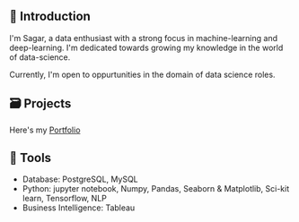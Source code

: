 ## 👦 Introduction

I'm Sagar, a data enthusiast with a strong focus in machine-learning and deep-learning.
I'm dedicated towards growing my knowledge in the world of data-science.

Currently, I'm open to oppurtunities in the domain of data science roles.

## 🗃️ Projects

Here's my [Portfolio]()

## 🧰 Tools

- Database: PostgreSQL, MySQL
- Python: jupyter notebook, Numpy, Pandas, Seaborn & Matplotlib, Sci-kit learn, Tensorflow, NLP
- Business Intelligence: Tableau
